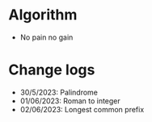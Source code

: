 
# Algorithm
- No pain no gain
# Change logs
- 30/5/2023: Palindrome
- 01/06/2023: Roman to integer
- 02/06/2023: Longest common prefix